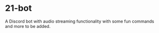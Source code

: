 # 21-bot
A Discord bot with audio streaming functionality with some fun commands and more to be added.
